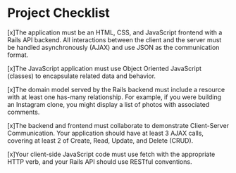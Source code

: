 # Project Checklist

[x]The application must be an HTML, CSS, and JavaScript frontend with a Rails API backend. All interactions between the client and the server must be handled asynchronously (AJAX) and use JSON as the communication format.

[x]The JavaScript application must use Object Oriented JavaScript (classes) to encapsulate related data and behavior.

[x]The domain model served by the Rails backend must include a resource with at least one has-many relationship. For example, if you were building an Instagram clone, you might display a list of photos with associated comments.

[x]The backend and frontend must collaborate to demonstrate Client-Server Communication. Your application should have at least 3 AJAX calls, covering at least 2 of Create, Read, Update, and Delete (CRUD).

[x]Your client-side JavaScript code must use fetch with the appropriate HTTP verb, and your Rails API should use RESTful conventions.
